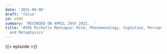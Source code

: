 ```yaml
---
date: '2021-08-06'
draft: 'false'
id: e505
summary: 'RECORDED ON APRIL 29th 2021.  '
title: '#505 Michelle Montague: Mind, Phenomenology, Cognition, Perception, Consciousness,
  and Metaphysics'
---
```

{{< episode >}}
